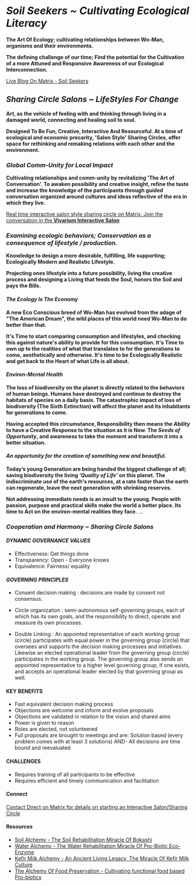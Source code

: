 # *Soil Seekers ~ Cultivating Ecological Literacy*

**The Art Of Ecology; cultivating relationships between Wo-Man, organisms and their environments.**

**The defining challenge of our time; Find the potential for the Cultivation of a more Attuned and Responsive Awareness of our Ecological Interconnection.**

[Live Blog On Matrix - Soil Seekers](https://matrix.to/#/!EwezVvVjpxKVCMIuRM:matrix.org?via=matrix.org&via=kde.org&via=converser.eu)

## *Sharing Circle Salons ~ LifeStyles For Change*

**Art, as the vehicle of feeling with and thinking through living in a damaged world, connecting and healing soil to soul.**

**Designed To Be Fun, Creative, Interactive And Resourceful. At a time of ecological and economic precarity, 'Salon Style' Sharing Circles, offer space for rethinking and remaking relations with each other and the environment.**

### *Global Comm-Unity for Local Impact*

**Cultivating relationships and comm-unity by revitalizing 'The Art of Conversation'. To awaken possibility and creative insight, refine the taste and increase the knowledge of the participants through guided conversation organized around cultures and ideas reflective of the era in which they live.**

[Real time interactive salon style sharing circle on Matrix. Join the conversation in the **Vivarium Interactive Salon**](https://matrix.to/#/!LSpVaMCiYQehpJONFF:matrix.org?via=matrix.org&via=t2bot.io&via=stux.chat)

### *Examining ecologic behaviors; Conservation as a consequence of lifestyle / production.*

**Knowledge to design a more desirable, fulfilling, life supporting; Ecologically Modern and Realistic Lifestyle.**

**Projecting ones lifestyle into a future possibility, living the creative process and designing a Living that feeds the Soul, honors the Soil and pays the Bills.**

#### *The Ecology Is The Economy*

**A new Eco Conscious breed of Wo-Man has evolved from the adage of "The American Dream", the wild places of this world need Wo-Man to do better than that.**

**It's Time to start comparing consumption and lifestyles, and checking this against nature's ability to provide for this consumption. It's Time to own up to the realities of what that translates to for the generations to come, aesthetically and otherwise. It's time to be Ecologically Realistic and get back to the Heart of what Life is all about.** 

#### *Environ-Mental Health*

**The loss of biodiversity on the planet is directly related to the behaviors of human beings. Humans have destroyed and continue to destroy the habitats of species on a daily basis. The catastrophic impact of loss of biodiversity (The Sixth Extinction) will affect the planet and its inhabitants for generations to come.** 

**Having accepted this circumstance, Responsibility then means the *Ability* to have a Creative Response to the situation as it is Now. The *Seeds of Opportunity*, and awareness to take the moment and transform it into a better situation.** 

#### *An opportunity for the creation of something new and beautiful.*

**Today’s young Generation are being handed the biggest challenge of all; saving biodiversity the living *'Quality of Life'* on this planet. The indiscriminate use of the earth's resources, at a rate faster than the earth can regenerate, leave the next generation with shrinking reserves.**

**Not addressing immediate needs is an insult to the young. People with passion, purpose and practical skills make the world a better place. Its time to Act on the environ-mental realities they face.**
...


### *Cooperation and Harmony ~ Sharing Circle Salons*

#### *DYNAMIC GOVERNANCE VALUES*
- Effectiveness: Get things done
- Transparency: Open - Everyone knows
- Equivalence: Fairness/ equality

#### *GOVERNING PRINCIPLES*
- Consent decision making : decisions are made by consent not consensus.

- Circle organization : semi-autonomous self-governing groups, each of which has its own goals, and the responsibility to direct, operate and measure its own processes.

- Double Linking : An appointed representative of each working group (circle) participates with equal power in the governing group (circle) that oversees and supports the decision making processes and initiatives. Likewise an elected operational leader from the governing group (circle) participates in the working group. The governing group also sends an appointed representative to a higher level governing group, if one exists, and accepts an operational leader elected by that governing group as well.

#### KEY BENEFITS
- Fast equivalent decision making process
- Objections are welcome and inform and evolve proposals
- Objections are validated in relation to the vision and shared aims
- Power is given to reason
- Roles are elected, not volunteered
- Full proposals are brought to meetings and are: Solution based (every problem comes with at least 3 solutions) AND- All decisions are time bound and reevaluated

#### CHALLENGES
- Requires training of all participants to be effective
- Requires efficient and timely communication and facilitation

#### Connect
[Contact Direct on Matrix for details on starting an Interactive Salon/Sharing Circle](https://matrix.to/#/!ibYXXCkubbZiWtkmhX:matrix.org?via=matrix.org)

#### Resources
- [Soil Alchemy - The Soil Rehabilitation Miracle Of Bokashi](./lifeStylesForChange/soilAlchemy.md)
- [Water Alchemy - The Water Rehabilitation Miracle Of Pro-Biotic Eco-Enzyme](./lifeStylesForChange/waterAlchemy.md)
- [Kefir Milk Alchemy - An Ancient Living Legacy, The Miracle Of Kefir Milk Culture](./lifeStylesForChange/kefirMilkAlchemy.md)
- [The Alchemy Of Food Preservation - Cultivating functional food based Pro-biotics](./lifeStylesForChange/lactoFermentbBasicMethod.md)
